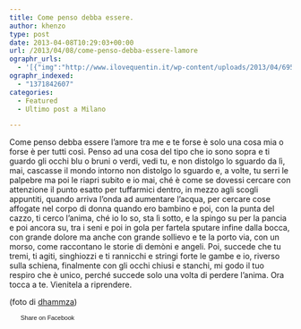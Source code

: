 ```yaml
---
title: Come penso debba essere.
author: khenzo
type: post
date: 2013-04-08T10:29:03+00:00
url: /2013/04/08/come-penso-debba-essere-lamore
ographr_urls:
  - '[{"img":"http://www.ilovequentin.it/wp-content/uploads/2013/04/6953364175_de1bccabab_b-300x300.jpg"}]'
ographr_indexed:
  - "1371842607"
categories:
  - Featured
  - Ultimo post a Milano

---
```

Come penso debba essere l’amore tra me e te forse è solo una cosa mia o forse è per tutti così. Penso ad una cosa del tipo che io sono sopra e ti guardo gli occhi blu o bruni o verdi, vedi tu, e non distolgo lo sguardo da lì, mai, cascasse il mondo intorno non distolgo lo sguardo e, a volte, tu serri le palpebre ma poi le riapri subito e io mai, ché è come se dovessi cercare con attenzione il punto esatto per tuffarmici dentro, in mezzo agli scogli appuntiti, quando arriva l&#8217;onda ad aumentare l&#8217;acqua, per cercare cose affogate nel corpo di donna quando ero bambino e poi, con la punta del cazzo, ti cerco l’anima, ché io lo so, sta lì sotto, e la spingo su per la pancia e poi ancora su, tra i seni e poi in gola per fartela sputare infine dalla bocca, con grande dolore ma anche con grande sollievo e te la porto via, con un morso, come raccontano le storie di demòni e angeli. Poi, succede che tu tremi, ti agiti, singhiozzi e ti rannicchi e stringi forte le gambe e io, riverso sulla schiena, finalmente con gli occhi chiusi e stanchi, mi godo il tuo respiro che è unico, perché succede solo una volta di perdere l’anima. Ora tocca a te. Vienitela a riprendere.

(foto di <a href="http://www.flickr.com/photos/dhammza/6953364175/sizes/l/in/photostream/" target="_blank">dhammza</a>)

<a href="http://www.facebook.com/share.php?u=http%3A%2F%2Fwww.ilovequentin.it%2F2013%2F04%2F08%2Fcome-penso-debba-essere-lamore&t=Come%20penso%20debba%20essere." id="facebook_share_both_1800" style="font-size:11px; line-height:13px; font-family:'lucida grande',tahoma,verdana,arial,sans-serif; text-decoration:none; padding:2px 0 0 20px; height:16px; background:url(http://b.static.ak.fbcdn.net/images/share/facebook_share_icon.gif) no-repeat top left;">Share on Facebook</a>